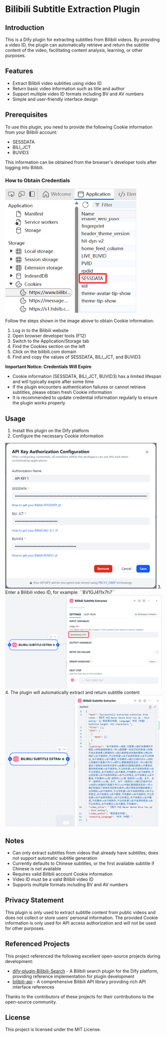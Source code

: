 # Bilibili Subtitle Extraction Plugin

## Introduction

This is a Dify plugin for extracting subtitles from Bilibili videos. By providing a video ID, the plugin can automatically retrieve and return the subtitle content of the video, facilitating content analysis, learning, or other purposes.

## Features

- Extract Bilibili video subtitles using video ID
- Return basic video information such as title and author
- Support multiple video ID formats including BV and AV numbers
- Simple and user-friendly interface design

## Prerequisites

To use this plugin, you need to provide the following Cookie information from your Bilibili account:

- SESSDATA
- BILI_JCT
- BUVID3

This information can be obtained from the browser's developer tools after logging into Bilibili.

### How to Obtain Credentials

<img src="_assets/凭证获取.png" alt="Credential Acquisition Guide" style="zoom:80%;" />

Follow the steps shown in the image above to obtain Cookie information:
1. Log in to the Bilibili website
2. Open browser developer tools (F12)
3. Switch to the Application/Storage tab
4. Find the Cookies section on the left
5. Click on the bilibili.com domain
6. Find and copy the values of SESSDATA, BILI_JCT, and BUVID3

**Important Notice: Credentials Will Expire**

- Cookie information (SESSDATA, BILI_JCT, BUVID3) has a limited lifespan and will typically expire after some time
- If the plugin encounters authentication failures or cannot retrieve subtitles, please obtain fresh Cookie information
- It is recommended to update credential information regularly to ensure the plugin works properly

## Usage

1. Install this plugin on the Dify platform
2. Configure the necessary Cookie information
<img src="_assets/填写凭证.png" alt="Credential Configuration" style="zoom:50%;" />
3. Enter a Bilibili video ID, for example: ``BV1GJ411x7h7``
<img src="_assets/填入视频ID.png" alt="Enter Video ID" style="zoom: 50%;" />
4. The plugin will automatically extract and return subtitle content
<img src="_assets/输出.png" alt="Output Example" style="zoom: 50%;" />

## Notes

- Can only extract subtitles from videos that already have subtitles; does not support automatic subtitle generation
- Currently defaults to Chinese subtitles, or the first available subtitle if Chinese is not available
- Requires valid Bilibili account Cookie information
- Video ID must be a valid Bilibili video ID
- Supports multiple formats including BV and AV numbers

## Privacy Statement

This plugin is only used to extract subtitle content from public videos and does not collect or store users' personal information. The provided Cookie information is only used for API access authorization and will not be used for other purposes.

## Referenced Projects

This project referenced the following excellent open-source projects during development:

- [dify-plugin-Bilibili-Search](https://github.com/jingfelix/dify-plugin-Bilibili-Search) - A Bilibili search plugin for the Dify platform, providing reference implementation for plugin development
- [bilibili-api](https://github.com/Nemo2011/bilibili-api) - A comprehensive Bilibili API library providing rich API interface references

Thanks to the contributors of these projects for their contributions to the open-source community.

## License

This project is licensed under the MIT License.